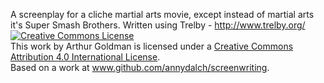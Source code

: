 A screenplay for a cliche martial arts movie, except instead of martial arts it's Super Smash Brothers.  Written using Trelby - http://www.trelby.org/
<a rel="license" href="http://creativecommons.org/licenses/by/4.0/"><img alt="Creative Commons License" style="border-width:0" src="https://i.creativecommons.org/l/by/4.0/88x31.png" /></a><br />This work by <span xmlns:cc="http://creativecommons.org/ns#" property="cc:attributionName">Arthur Goldman</span> is licensed under a <a rel="license" href="http://creativecommons.org/licenses/by/4.0/">Creative Commons Attribution 4.0 International License</a>.<br />Based on a work at <a xmlns:dct="http://purl.org/dc/terms/" href="www.github.com/annydalch/screenwriting" rel="dct:source">www.github.com/annydalch/screenwriting</a>.

